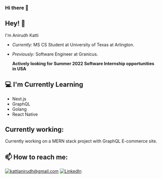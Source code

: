 ### Hi there 👋

<!--
**kattianirudh/kattianirudh** is a ✨ _special_ ✨ repository because its `README.md` (this file) appears on your GitHub profile.

Here are some ideas to get you started:

- 🔭 I’m currently working on ...
- 🌱 I’m currently learning ...
- [👯]() I’m looking to collaborate on ...
- 🤔 I’m looking for help with ...
- 💬 Ask me about ...
- 📫 How to reach me: ...
- 😄 Pronouns: ...
- ⚡ Fun fact: ...
-->

<h2>Hey! 👋</h2>

I'm Anirudh Katti 
- <i>Currently:</i> MS CS Student at University of Texas at Arlington. 

- <i>Previously:</i> Software Engineer at Granicus.

  <b> Actively looking for Summer 2022 Software Internship opportunities in USA </b>

  

<h2>💻 I'm Currently Learning</h2>

- Next.js
- GraphQL
- Golang
- React Native

<h2>Currently working:</h2>

Currently working on a MERN stack project with GraphQL E-commerce site. 



<h2>📫 How to reach me:</h2>

<a href="mailto:kattianirudh@gmail.com">![kattianirudh@gmail.com](https://img.shields.io/badge/Gmail-D14836?style=for-the-badge&logo=gmail&logoColor=white)</a> <a href="https://www.linkedin.com/in/kattianirudh/">![LinkedIn](https://img.shields.io/badge/LinkedIn-0077B5?style=for-the-badge&logo=linkedin&logoColor=white)</a>





